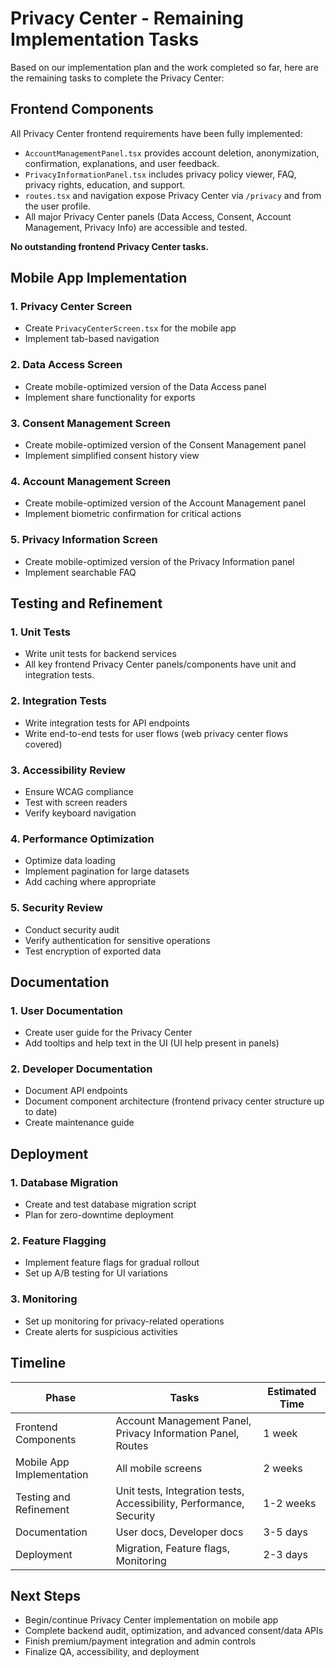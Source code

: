 # Privacy Center - Remaining Implementation Tasks

Based on our implementation plan and the work completed so far, here are the remaining tasks to complete the Privacy Center:

## Frontend Components

All Privacy Center frontend requirements have been fully implemented:

- `AccountManagementPanel.tsx` provides account deletion, anonymization, confirmation, explanations, and user feedback.
- `PrivacyInformationPanel.tsx` includes privacy policy viewer, FAQ, privacy rights, education, and support.
- `routes.tsx` and navigation expose Privacy Center via `/privacy` and from the user profile.
- All major Privacy Center panels (Data Access, Consent, Account Management, Privacy Info) are accessible and tested.

**No outstanding frontend Privacy Center tasks.**

## Mobile App Implementation

### 1. Privacy Center Screen
- Create `PrivacyCenterScreen.tsx` for the mobile app
- Implement tab-based navigation

### 2. Data Access Screen
- Create mobile-optimized version of the Data Access panel
- Implement share functionality for exports

### 3. Consent Management Screen
- Create mobile-optimized version of the Consent Management panel
- Implement simplified consent history view

### 4. Account Management Screen
- Create mobile-optimized version of the Account Management panel
- Implement biometric confirmation for critical actions

### 5. Privacy Information Screen
- Create mobile-optimized version of the Privacy Information panel
- Implement searchable FAQ

## Testing and Refinement

### 1. Unit Tests
- Write unit tests for backend services
- All key frontend Privacy Center panels/components have unit and integration tests.

### 2. Integration Tests
- Write integration tests for API endpoints
- Write end-to-end tests for user flows (web privacy center flows covered)

### 3. Accessibility Review
- Ensure WCAG compliance
- Test with screen readers
- Verify keyboard navigation

### 4. Performance Optimization
- Optimize data loading
- Implement pagination for large datasets
- Add caching where appropriate

### 5. Security Review
- Conduct security audit
- Verify authentication for sensitive operations
- Test encryption of exported data

## Documentation

### 1. User Documentation
- Create user guide for the Privacy Center
- Add tooltips and help text in the UI (UI help present in panels)

### 2. Developer Documentation
- Document API endpoints
- Document component architecture (frontend privacy center structure up to date)
- Create maintenance guide

## Deployment

### 1. Database Migration
- Create and test database migration script
- Plan for zero-downtime deployment

### 2. Feature Flagging
- Implement feature flags for gradual rollout
- Set up A/B testing for UI variations

### 3. Monitoring
- Set up monitoring for privacy-related operations
- Create alerts for suspicious activities

## Timeline

| Phase | Tasks | Estimated Time |
|-------|-------|----------------|
| Frontend Components | Account Management Panel, Privacy Information Panel, Routes | 1 week |
| Mobile App Implementation | All mobile screens | 2 weeks |
| Testing and Refinement | Unit tests, Integration tests, Accessibility, Performance, Security | 1-2 weeks |
| Documentation | User docs, Developer docs | 3-5 days |
| Deployment | Migration, Feature flags, Monitoring | 2-3 days |

## Next Steps

- Begin/continue Privacy Center implementation on mobile app
- Complete backend audit, optimization, and advanced consent/data APIs
- Finish premium/payment integration and admin controls
- Finalize QA, accessibility, and deployment
